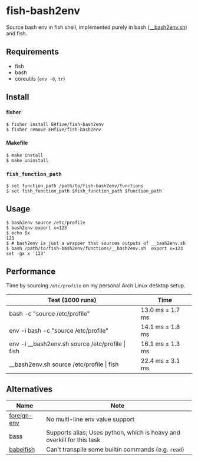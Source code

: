 # fish-bash2env

Source bash env in fish shell, implemented purely in bash ([\_\_bash2env.sh](./functions/__bash2env.sh)) and fish.

## Requirements

-   fish
-   bash
-   coreutils (`env -0`, `tr`)

## Install

#### fisher

```
$ fisher install EHfive/fish-bash2env
$ fisher remove EHfive/fish-bash2env
```

#### Makefile

```
$ make install
$ make uninstall
```

### `fish_function_path`

```
$ set function_path /path/to/fish-bash2env/functions
$ set fish_function_path $fish_function_path $function_path
```

## Usage

```fish
$ bash2env source /etc/profile
$ bash2env export x=123
$ echo $x
123
$ # bash2env is just a wrapper that sources outputs of __bash2env.sh
$ bash /path/to/fish-bash2env/functions/__bash2env.sh  export x=123
set -gx x '123'
```

## Performance

Time by sourcing `/etc/profile` on my personal Arch Linux desktop setup.

| Test (1000 runs)                                   | Time             |
| -------------------------------------------------- | ---------------- |
| bash -c "source /etc/profile"                      | 13.0 ms ± 1.7 ms |
| env -i bash -c "source /etc/profile"               | 14.1 ms ± 1.8 ms |
| env -i \_\_bash2env.sh source /etc/profile \| fish | 16.1 ms ± 1.3 ms |
| \_\_bash2env.sh source /etc/profile \| fish        | 22.4 ms ± 3.1 ms |

## Alternatives

| Name                                                            | Note                                                                   |
| --------------------------------------------------------------- | ---------------------------------------------------------------------- |
| [foreign-env](https://github.com/oh-my-fish/plugin-foreign-env) | No multi-line env value support                                        |
| [bass](https://github.com/edc/bass)                             | Supports alias; Uses python, which is heavy and overkill for this task |
| [babelfish](https://github.com/bouk/babelfish)                  | Can't transpile some builtin commands (e.g. `read`)                    |
